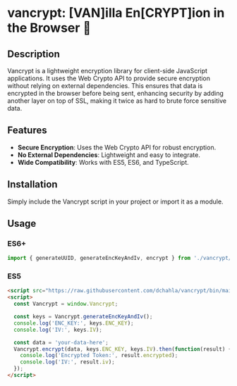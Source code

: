 # vancrypt: [VAN]illa En[CRYPT]ion in the Browser 🔋

## Description
Vancrypt is a lightweight encryption library for client-side JavaScript applications. It uses the Web Crypto API to provide secure encryption without relying on external dependencies. This ensures that data is encrypted in the browser before being sent, enhancing security by adding another layer on top of SSL, making it twice as hard to brute force sensitive data.

## Features
- **Secure Encryption**: Uses the Web Crypto API for robust encryption.
- **No External Dependencies**: Lightweight and easy to integrate.
- **Wide Compatibility**: Works with ES5, ES6, and TypeScript.

## Installation
Simply include the Vancrypt script in your project or import it as a module.

## Usage

### ES6+
```js
import { generateUUID, generateEncKeyAndIv, encrypt } from './vancrypt/bin/main';
```


### ES5
```html
<script src="https://raw.githubusercontent.com/dchahla/vancrypt/bin/main"></script>
<script>
  const Vancrypt = window.Vancrypt;

  const keys = Vancrypt.generateEncKeyAndIv();
  console.log('ENC_KEY:', keys.ENC_KEY);
  console.log('IV:', keys.IV);

  const data = 'your-data-here';
  Vancrypt.encrypt(data, keys.ENC_KEY, keys.IV).then(function(result) {
    console.log('Encrypted Token:', result.encrypted);
    console.log('IV:', result.iv);
  });
</script>
